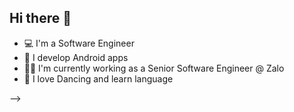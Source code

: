 ## Hi there 👋

- 💻 I'm a Software Engineer
- 📱 I develop Android apps
- 👷‍♂️ I'm currently working as a Senior Software Engineer @ Zalo
- 🌱 I love Dancing and learn language

-->
